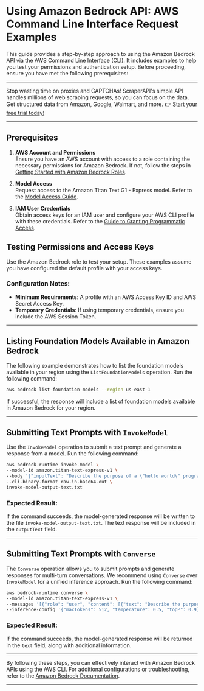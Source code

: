 
# Using Amazon Bedrock API: AWS Command Line Interface Request Examples

This guide provides a step-by-step approach to using the Amazon Bedrock API via the AWS Command Line Interface (CLI). It includes examples to help you test your permissions and authentication setup. Before proceeding, ensure you have met the following prerequisites:

---

Stop wasting time on proxies and CAPTCHAs! ScraperAPI's simple API handles millions of web scraping requests, so you can focus on the data. Get structured data from Amazon, Google, Walmart, and more. 👉 [Start your free trial today!](https://bit.ly/Scraperapi)

---

## Prerequisites

1. **AWS Account and Permissions**  
   Ensure you have an AWS account with access to a role containing the necessary permissions for Amazon Bedrock. If not, follow the steps in [Getting Started with Amazon Bedrock Roles](https://docs.aws.amazon.com/bedrock/latest/userguide/getting-started.html#getting-started-bedrock-role).

2. **Model Access**  
   Request access to the Amazon Titan Text G1 - Express model. Refer to the [Model Access Guide](https://docs.aws.amazon.com/bedrock/latest/userguide/getting-started.html#getting-started-model-access).

3. **IAM User Credentials**  
   Obtain access keys for an IAM user and configure your AWS CLI profile with these credentials. Refer to the [Guide to Granting Programmatic Access](https://docs.aws.amazon.com/bedrock/latest/userguide/getting-started-api.html#grant-program-access).

## Testing Permissions and Access Keys

Use the Amazon Bedrock role to test your setup. These examples assume you have configured the default profile with your access keys.

### Configuration Notes:
- **Minimum Requirements**: A profile with an AWS Access Key ID and AWS Secret Access Key.
- **Temporary Credentials**: If using temporary credentials, ensure you include the AWS Session Token.

---

## Listing Foundation Models Available in Amazon Bedrock

The following example demonstrates how to list the foundation models available in your region using the `ListFoundationModels` operation. Run the following command:

```bash
aws bedrock list-foundation-models --region us-east-1
```

If successful, the response will include a list of foundation models available in Amazon Bedrock for your region.

---

## Submitting Text Prompts with `InvokeModel`

Use the `InvokeModel` operation to submit a text prompt and generate a response from a model. Run the following command:

```bash
aws bedrock-runtime invoke-model \
--model-id amazon.titan-text-express-v1 \
--body '{"inputText": "Describe the purpose of a \"hello world\" program in one line.", "textGenerationConfig" : {"maxTokenCount": 512, "temperature": 0.5, "topP": 0.9}}' \
--cli-binary-format raw-in-base64-out \
invoke-model-output-text.txt
```

### Expected Result:
If the command succeeds, the model-generated response will be written to the file `invoke-model-output-text.txt`. The text response will be included in the `outputText` field.

---

## Submitting Text Prompts with `Converse`

The `Converse` operation allows you to submit prompts and generate responses for multi-turn conversations. We recommend using `Converse` over `InvokeModel` for a unified inference approach. Run the following command:

```bash
aws bedrock-runtime converse \
--model-id amazon.titan-text-express-v1 \
--messages '[{"role": "user", "content": [{"text": "Describe the purpose of a \"hello world\" program in one line."}]}]' \
--inference-config '{"maxTokens": 512, "temperature": 0.5, "topP": 0.9}'
```

### Expected Result:
If the command succeeds, the model-generated response will be returned in the `text` field, along with additional information.

---

By following these steps, you can effectively interact with Amazon Bedrock APIs using the AWS CLI. For additional configurations or troubleshooting, refer to the [Amazon Bedrock Documentation](https://docs.aws.amazon.com/bedrock/latest/userguide/).

---
